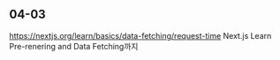 ## 04-03

https://nextjs.org/learn/basics/data-fetching/request-time
Next.js Learn Pre-renering and Data Fetching까지
